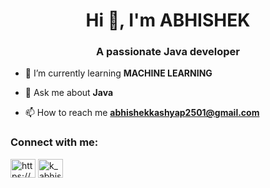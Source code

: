 
<h1 align="center">Hi 👋, I'm ABHISHEK</h1>
<h3 align="center">A passionate Java developer</h3>



- 🌱 I’m currently learning **MACHINE LEARNING**

- 💬 Ask me about **Java**

- 📫 How to reach me **abhishekkashyap2501@gmail.com**

<h3 align="left">Connect with me:</h3>
<p align="left">
<a href="https://linkedin.com/in/https://www.linkedin.com/in/k-abhishek2501/" target="blank"><img align="center" src="https://raw.githubusercontent.com/rahuldkjain/github-profile-readme-generator/master/src/images/icons/Social/linked-in-alt.svg" alt="https://www.linkedin.com/in/k-abhishek2501/" height="30" width="40" /></a>
<a href="https://instagram.com/k_abhishek24" target="blank"><img align="center" src="https://raw.githubusercontent.com/rahuldkjain/github-profile-readme-generator/master/src/images/icons/Social/instagram.svg" alt="k_abhishek24" height="30" width="40" /></a>
</p>

